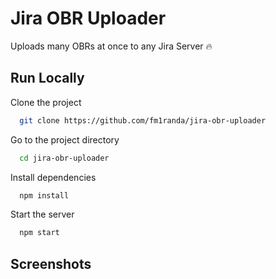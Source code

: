 # Jira OBR Uploader

Uploads many OBRs at once to any Jira Server :fire:

## Run Locally

Clone the project

```bash
  git clone https://github.com/fm1randa/jira-obr-uploader
```

Go to the project directory

```bash
  cd jira-obr-uploader
```

Install dependencies

```bash
  npm install
```

Start the server

```bash
  npm start
```

## Screenshots
